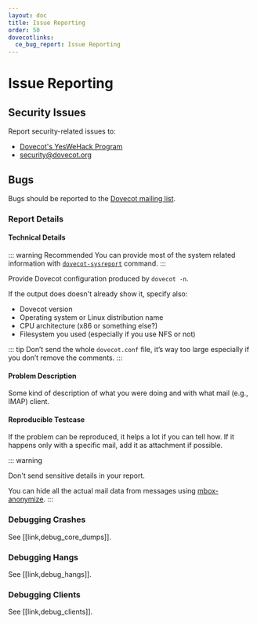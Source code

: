 ```yaml
---
layout: doc
title: Issue Reporting
order: 50
dovecotlinks:
  ce_bug_report: Issue Reporting
---
```


# Issue Reporting

## Security Issues

Report security-related issues to:

* [Dovecot's YesWeHack Program](https://vdp.open-xchange.com/)
* security@dovecot.org

## Bugs

Bugs should be reported to the
[Dovecot mailing list](https://www.dovecot.org/mailing-lists/).

### Report Details

#### Technical Details

::: warning Recommended
You can provide most of the system related information with
[`dovecot-sysreport`](https://raw.githubusercontent.com/dovecot/core/master/src/util/dovecot-sysreport)
command.
:::

Provide Dovecot configuration produced by `dovecot -n`.

If the output does doesn't already show it, specify also:

* Dovecot version
* Operating system or Linux distribution name
* CPU architecture (x86 or something else?)
* Filesystem you used (especially if you use NFS or not)

::: tip
Don’t send the whole `dovecot.conf` file, it’s way too large especially
if you don’t remove the comments.
:::

#### Problem Description

Some kind of description of what you were doing and with what mail
(e.g., IMAP) client.

#### Reproducible Testcase

If the problem can be reproduced, it helps a lot if you can tell how. If it
happens only with a specific mail, add it as attachment if possible.

::: warning

Don't send sensitive details in your report.

You can hide all the actual mail data from messages using
[mbox-anonymize](https://dovecot.org/tools/mbox-anonymize.pl).
:::

### Debugging Crashes

See [[link,debug_core_dumps]].

### Debugging Hangs

See [[link,debug_hangs]].

### Debugging Clients

See [[link,debug_clients]].
